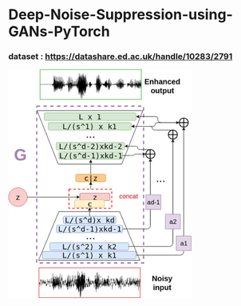 # Deep-Noise-Suppression-using-GANs-PyTorch

### dataset : https://datashare.ed.ac.uk/handle/10283/2791

![github](https://github.com/1zuu/Deep-Noise-Suppression-using-GANs-PyTorch/blob/main/img.jpg)
